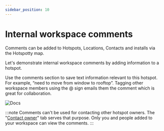 ```yaml
---
sidebar_position: 10
---
```


# Internal workspace comments

Comments can be added to Hotspots, Locations, Contacts and installs via the Hotspotty map.

Let's demonstrate internal workspace comments by adding information to a hotspot.

Use the comments section to save text information relevant to this hotspot. For example, “need to move from window to rooftop”. Tagging other workspace members using the @ sign emails them the comment which is great for collaboration.

![Docs](/img/getting-started/internal-comments.png)

:::note
Comments can't be used for contacting other hotspot owners. The "[Contact owner](../advanced/contact-hotspot-owners)" tab serves that purpose. Only you and people added to your workspace can view the comments.
:::
